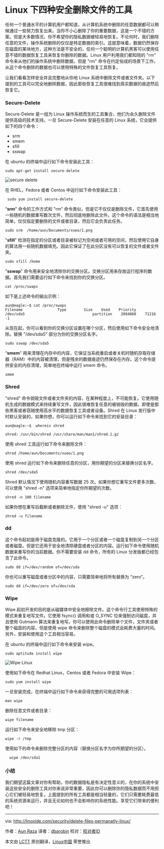 # Linux 下四种安全删除文件的工具 #

任何一个普通水平的计算机用户都知道，从计算机系统中删除的任意数据都可以稍候通过一些努力恢复出来。当你不小心删除了你的重要数据，这是一个不错的方案。但是大多数情况，你不希望你的隐私数据被轻易地恢复。不论何时，我们删除任意的文件，操作系统删除的仅仅是特定数据的索引。这就意味着，数据仍然保存在磁盘的某块地方，这种方法是不安全的，任何一个聪明的计算机黑客可以使用任意不错的数据恢复工具来恢复你删除的数据。Linux 用户利用我们都知晓的 "rm" 命令来从他们的操作系统中删除数据，但是 "rm" 命令在约定俗成的场景下工作。从这个命令删除的数据也可以使用特殊的文件恢复工具恢复。

让我们看看怎样安全并且完整地从你地 Linux 系统中删除文件或者文件夹。以下提到的工具可以完全地删除数据，因此那些恢复工具很难找到真实数据的痕迹然后恢复它。

### Secure-Delete ###

Secure-Delete 是一组为 Linux 操作系统而生的工具集合，他们为永久删除文件提供高级的技术支持。一旦 Secure-Delete 安装在任意的 Linux 系统，它会提供如下的四个命令：

- srm
- smem
- sfill
- sswap

在 ubuntu 的终端中运行如下命令安装此工具：

    sudo apt-get install secure-delete

![secure delete](http://blog.linoxide.com/wp-content/uploads/2015/03/secure-delete.png)

在 RHEL，Fedora 或者 Centos 中运行如下命令安装此工具：

     sudo yum install secure-delete

“**srm**” 命令的工作方式和 "rm" 命令类似，但是它不仅仅是删除文件，它首先使用一些随机的数据重写数次文件，然后彻底地删除此文件。这个命令的语法是相当地简单，仅仅指定要删除的文件或者目录，然后它会负责此任务。

    sudo srm  /home/aun/Documents/xueo/1.png

"**sfill**" 检测在指定的分区或者目录被标记为空闲或者可用的空间，然后使用它自身的算法用一些随机数据填充。因此它保证了在此分区没有可以恢复的文件或者文件夹。

    sudo sfill /home

"**sswap**" 命令用来安全地清除你的交换分区。交换分区用来存放运行程序的数据。首先我们需要运行如下命令来找到你的交换分区。

    cat /proc/swaps

如下是上述命令的输出示例：

    aun@eagle:~$ cat /proc/swaps
    Filename                Type        Size    Used    Priority
    /dev/sda5                               partition    2084860    71216    -1

从现在起，你可以看到你的交换分区设置在哪个分区，然后使用如下命令安全地清除。替换 "/dev/sda5" 部分为你的交换分区名字。

    sudo sswap /dev/sda5

“**smem**” 用来清理在内存中的内容，它保证当系统重启或者关机时随机存取存储器（RAM）中的内容被清理，但是残余的数据痕迹仍然保存在内存。这个命令提供安全的内存清理，简单地在终端中运行 smem 命令。

    smem

### Shred ###

"shred" 命令销毁文件或者文件夹的内容，在某种程度上，不可能恢复。它使用随机生成的数据模式来持续重写文件，因此很难恢复任意的被销毁的数据，即使是那些黑客或者窃贼使用高水平的数据恢复工具或者设备。Shred 在 Linux 发行版中时默认安装的，如果你想，你可以运行如下命令来找到它的安装目录：

    aun@eagle:~$  whereis shred

    shred: /usr/bin/shred /usr/share/man/man1/shred.1.gz

使用 shred 工具运行如下命令来删除文件：

    shred /home/aun/Documents/xueo/1.png

使用 shred 运行如下命令来删除任意的分区，用你期望的分区来替换分区名字。

    shred /dev/sda5

Shred 默认情况下使用随机内容重写数据 25 次。如果你想它重写文件更多次数，可以使用 "shred -n" 选项来简单地指定你所期望的次数。

    shred -n 100 filename

如果你想在重写后截断或者删除文件，使用 "shred -u" 选项：

    shred -u filename

### dd ###

这个命令起初是用于磁盘克隆的。它用于一个分区或者一个磁盘复制到另一个分区或者磁盘。但是它还用于安全地清除硬盘或者分区的内容。运行如下命令使用随机数据来重写你的当前数据。你不需要安装 dd 命令，所有的 Linux 分发版都已经包含了此命令。

    sudo dd if=/dev/random of=/dev/sda

你也可以重写磁盘或者分区中的内容，只需要简单地将所有替换为 “zero”。

    sudo dd if=/dev/zero of=/dev/sda

### Wipe ###

Wipe 起初开发的目的是从磁媒体中安全地擦除文件。这个命令行工具使用特殊的模式来重复地写文件。它使用 fsync() 调用和或 O_SYNC 位来强制访问磁盘，并且使用 Gutmann 算法来重复地写。你可以使用此命令删除单个文件，文件夹或者整个磁盘的内容，但是使用 wipe 命令来删除整个磁盘的模式会耗费大量的时间。另外，安装和使用这个工具相当容易。

在 ubuntu 的终端中运行如下命令来安装 wipe。

    sudo aptitude install wipe

![Wipe Linux](http://blog.linoxide.com/wp-content/uploads/2015/03/wipe.png)

使用如下命令在 Redhat Linux，Centos 或者 Fedora 中安装 Wipe：

    sudo yum install wipe

一旦安装完成，在终端中运行如下命令来获得完整的可用选项列表：

    man wipe

删除任意文件或者目录：

    wipe filename

运行如下命令来安全地移除 tmp 分区：

    wipe -r /tmp

使用如下的命令来删除完整分区的内容（替换分区名字为你所期望的分区）。

      wipe /dev/sda1

### 小结 ###

我们期望这篇文章对你有帮助，你的数据隐私是有决定性意义的，在你的系统中安装这些安全的删除工具对你来说非常重要，因此你可以删除你的隐私数据而不用担心它们被轻易地恢复。上面提到的所有工具都是相当轻量的，它们只需要耗费最低的系统资源来运行，并且无论如何也不会影响你的系统性能。享受它们带来的便利吧！

--------------------------------------------------------------------------------

via: http://linoxide.com/security/delete-files-permanatly-linux/

作者：[Aun Raza][a]
译者：[dbarobin](https://github.com/dbarobin)
校对：[校对者ID](https://github.com/校对者ID)

本文由 [LCTT](https://github.com/LCTT/TranslateProject) 原创翻译，[Linux中国](http://linux.cn/) 荣誉推出

[a]:http://linoxide.com/author/arunrz/